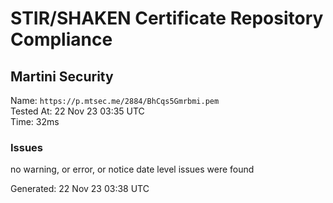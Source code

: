 # STIR/SHAKEN Certificate Repository Compliance

## Martini Security

Name: `https://p.mtsec.me/2884/BhCqs5Gmrbmi.pem`\
Tested At: 22 Nov 23 03:35 UTC\
Time: 32ms

### Issues

no warning, or error, or notice date level issues were found

Generated: 22 Nov 23 03:38 UTC